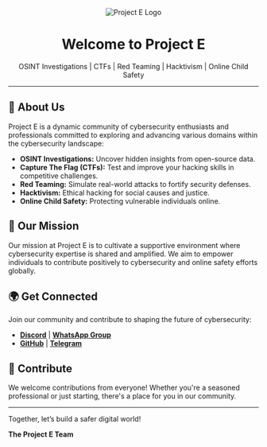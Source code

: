 <p align="center">
  <img src="https://64.media.tumblr.com/07097c51c37622f017a79714c6fa8a54/tumblr_o7jv4nj13S1tago7oo9_1280.png" alt="Project E Logo">
</p>

<h1 align="center">Welcome to Project E</h1>

<p align="center">
OSINT Investigations | CTFs | Red Teaming | Hacktivism | Online Child Safety 
</p>

---

## 🌟 About Us

Project E is a dynamic community of cybersecurity enthusiasts and professionals committed to exploring and advancing various domains within the cybersecurity landscape:

- **OSINT Investigations:** Uncover hidden insights from open-source data.
- **Capture The Flag (CTFs):** Test and improve your hacking skills in competitive challenges.
- **Red Teaming:** Simulate real-world attacks to fortify security defenses.
- **Hacktivism:** Ethical hacking for social causes and justice.
- **Online Child Safety:** Protecting vulnerable individuals online.

## 🎯 Our Mission

Our mission at Project E is to cultivate a supportive environment where cybersecurity expertise is shared and amplified. We aim to empower individuals to contribute positively to cybersecurity and online safety efforts globally.

## 🌍 Get Connected

Join our community and contribute to shaping the future of cybersecurity:

- **[Discord](https://discord.gg/YSBfz3JnNE)** | **[WhatsApp Group](https://chat.whatsapp.com/IZktXIwa45zJvhzVx8Iubh)**
- **[GitHub](https://github.com/projectentity)** | **[Telegram](https://t.me/project_entity)**

## 🌟 Contribute

We welcome contributions from everyone! Whether you're a seasoned professional or just starting, there's a place for you in our community.

---

Together, let’s build a safer digital world!

**The Project E Team**

